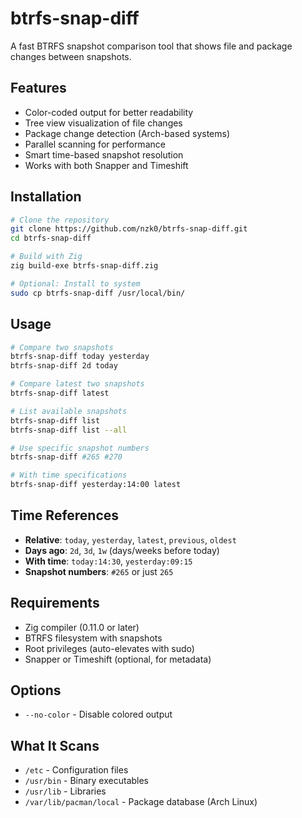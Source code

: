 # btrfs-snap-diff

A fast BTRFS snapshot comparison tool that shows file and package changes between snapshots.

## Features

- Color-coded output for better readability
- Tree view visualization of file changes
- Package change detection (Arch-based systems)
- Parallel scanning for performance
- Smart time-based snapshot resolution
- Works with both Snapper and Timeshift

## Installation

```bash
# Clone the repository
git clone https://github.com/nzk0/btrfs-snap-diff.git
cd btrfs-snap-diff

# Build with Zig
zig build-exe btrfs-snap-diff.zig

# Optional: Install to system
sudo cp btrfs-snap-diff /usr/local/bin/
```

## Usage

```bash
# Compare two snapshots
btrfs-snap-diff today yesterday
btrfs-snap-diff 2d today

# Compare latest two snapshots
btrfs-snap-diff latest

# List available snapshots
btrfs-snap-diff list
btrfs-snap-diff list --all

# Use specific snapshot numbers
btrfs-snap-diff #265 #270

# With time specifications
btrfs-snap-diff yesterday:14:00 latest
```

## Time References

- **Relative**: `today`, `yesterday`, `latest`, `previous`, `oldest`
- **Days ago**: `2d`, `3d`, `1w` (days/weeks before today)
- **With time**: `today:14:30`, `yesterday:09:15`
- **Snapshot numbers**: `#265` or just `265`

## Requirements

- Zig compiler (0.11.0 or later)
- BTRFS filesystem with snapshots
- Root privileges (auto-elevates with sudo)
- Snapper or Timeshift (optional, for metadata)

## Options

- `--no-color` - Disable colored output

## What It Scans

- `/etc` - Configuration files
- `/usr/bin` - Binary executables
- `/usr/lib` - Libraries
- `/var/lib/pacman/local` - Package database (Arch Linux)